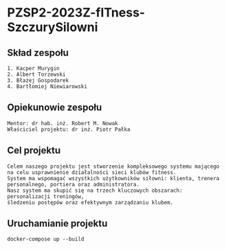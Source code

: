 ﻿# PZSP2-2023Z-fITness-SzczurySilowni



## Skład zespołu
    1. Kacper Murygin
    2. Albert Torzewski
    3. Błażej Gospodarek
    4. Bartłomiej Niewiarowski

## Opiekunowie zespołu
    Mentor: dr hab. inż. Robert M. Nowak
    Właściciel projektu: dr inż. Piotr Pałka

## Cel projektu
    Celem naszego projektu jest stworzenie kompleksowego systemu mającego na celu usprawnienie działalności sieci klubów fitness. 
    System ma wspomagać wszystkich użytkowników siłowni: klienta, trenera personalnego, portiera oraz administratora. 
    Nasz system ma skupić się na trzech kluczowych obszarach: personalizacji treningów, 
    śledzeniu postępów oraz efektywnym zarządzaniu klubem.
    

## Uruchamianie projektu

    docker-compose up --build
